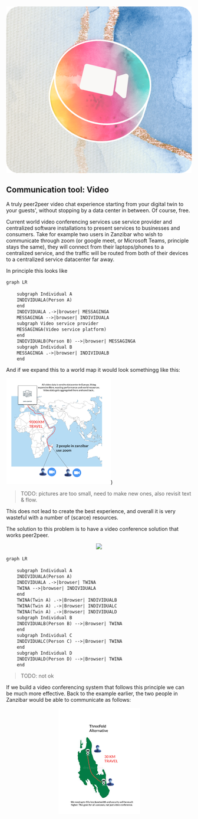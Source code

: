 
![comnunication tool video](img/camera.png)


## Communication tool: Video

A truly peer2peer video chat experience starting from your digital twin to your guests', without stopping by a data center in between. Of course, free.

Current world video conferencing services use service provider and centralized software installations to present services to businesses and consumers. Take for example two users in Zanzibar who wish to communicate through zoom (or google meet, or Microsoft Teams, principle stays the same), they will connect from their laptops/phones to a centralized service, and the traffic will be routed from both of their devices to a centralized service datacenter far away.

In principle this looks like


```mermaid
graph LR
    
    subgraph Individual A
    INDIVIDUALA(Person A)
    end
    INDIVIDUALA .->|browser| MESSAGINGA
    MESSAGINGA -->|browser| INDIVIDUALA
    subgraph Video service provider
    MESSAGINGA(Video service platform)
    end
    INDIVIDUALB(Person B) -->|browser| MESSAGINGA
    subgraph Individual B
    MESSAGINGA .->|browser| INDIVIDUALB
    end
```


And if we expand this to a world map it would look somethingg like this:

<!--
mermaid source in: ./includes/centralized_video.md
-->

<div style="text-align: left;">

![alt text](img/videoconference_central-1.png))

</div>

>TODO: pictures are too small, need to make new ones, also revisit text & flow.

This does not lead to create the best experience, and overall it is very wasteful with a number of (scarce) resources.

The solution to this problem is to have a video conference solution that works peer2peer.

<!--
mermaid source in: ./includes/private_video.md
-->

<div style="text-align: center;">

![](img/videoconference_decentral.png)

</div>


```mermaid
graph LR
    
    subgraph Individual A
    INDIVIDUALA(Person A)
    INDIVIDUALA .->|browser| TWINA
    TWINA -->|browser| INDIVIDUALA
    end
    TWINA(Twin A) .->|Browser| INDIVIDUALB
    TWINA(Twin A) .->|Browser| INDIVIDUALC
    TWINA(Twin A) .->|Browser| INDIVIDUALD
    subgraph Individual B
    INDIVIDUALB(Person B) -->|Browser| TWINA
    end
    subgraph Individual C
    INDIVIDUALC(Person C) -->|Browser| TWINA
    end
    subgraph Individual D
    INDIVIDUALD(Person D) -->|Browser| TWINA
    end

```

>TODO: not ok

If we build a video conferencing system that follows this principle we can be much more effective.  Back to the example earlier, the two people in Zanzibar would be able to communicate as follows:

<div style="text-align: center;">

![](img/videoconference_central-2.png)

</div>
